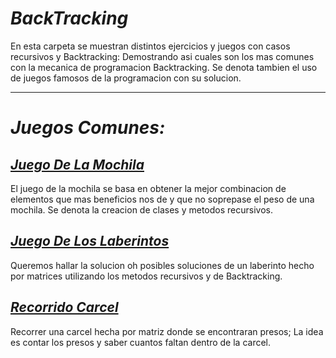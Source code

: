 # _BackTracking_

En esta carpeta se muestran distintos ejercicios y juegos con casos recursivos y Backtracking: Demostrando asi cuales son los mas comunes con la mecanica de programacion Backtracking. Se denota tambien el uso de juegos famosos de la programacion con su solucion.

----

# _Juegos Comunes:_

## [_Juego De La Mochila_](./JuegoMochila)
El juego de la mochila se basa en obtener la mejor combinacion de elementos que mas beneficios nos de y que no soprepase el
peso de una mochila. Se denota la creacion de clases y metodos recursivos.

## [_Juego De Los Laberintos_](./Laberinto)
Queremos hallar la solucion oh posibles soluciones de un laberinto hecho por matrices utilizando los metodos recursivos y de Backtracking.

## [_Recorrido Carcel_](./Carcel)
Recorrer una carcel hecha por matriz donde se encontraran presos; La idea es contar los presos y saber cuantos faltan dentro de la carcel.